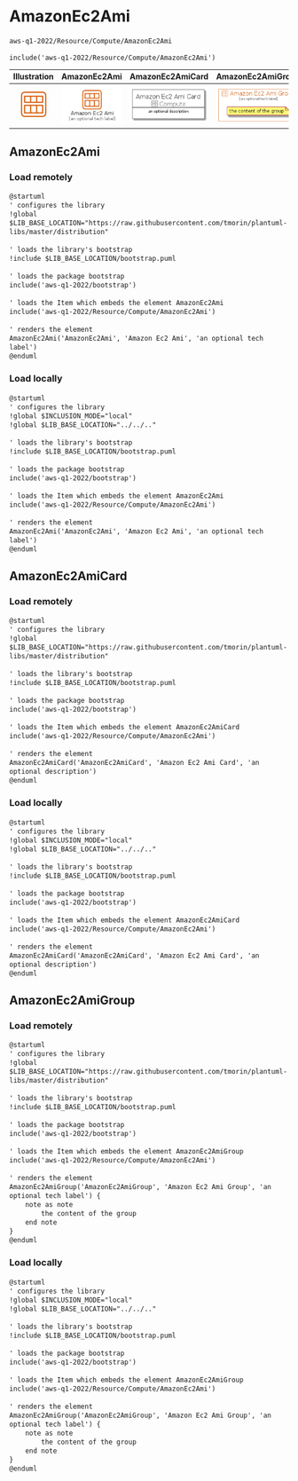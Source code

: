# AmazonEc2Ami


```text
aws-q1-2022/Resource/Compute/AmazonEc2Ami
```

```text
include('aws-q1-2022/Resource/Compute/AmazonEc2Ami')
```



| Illustration | AmazonEc2Ami | AmazonEc2AmiCard | AmazonEc2AmiGroup |
| :---: | :---: | :---: | :---: |
| ![illustration for Illustration](../../../aws-q1-2022/Resource/Compute/AmazonEc2Ami.png) | ![illustration for AmazonEc2Ami](../../../aws-q1-2022/Resource/Compute/AmazonEc2Ami.Local.png) | ![illustration for AmazonEc2AmiCard](../../../aws-q1-2022/Resource/Compute/AmazonEc2AmiCard.Local.png) | ![illustration for AmazonEc2AmiGroup](../../../aws-q1-2022/Resource/Compute/AmazonEc2AmiGroup.Local.png) |




## AmazonEc2Ami

### Load remotely
```plantuml
@startuml
' configures the library
!global $LIB_BASE_LOCATION="https://raw.githubusercontent.com/tmorin/plantuml-libs/master/distribution"

' loads the library's bootstrap
!include $LIB_BASE_LOCATION/bootstrap.puml

' loads the package bootstrap
include('aws-q1-2022/bootstrap')

' loads the Item which embeds the element AmazonEc2Ami
include('aws-q1-2022/Resource/Compute/AmazonEc2Ami')

' renders the element
AmazonEc2Ami('AmazonEc2Ami', 'Amazon Ec2 Ami', 'an optional tech label')
@enduml
```

### Load locally
```plantuml
@startuml
' configures the library
!global $INCLUSION_MODE="local"
!global $LIB_BASE_LOCATION="../../.."

' loads the library's bootstrap
!include $LIB_BASE_LOCATION/bootstrap.puml

' loads the package bootstrap
include('aws-q1-2022/bootstrap')

' loads the Item which embeds the element AmazonEc2Ami
include('aws-q1-2022/Resource/Compute/AmazonEc2Ami')

' renders the element
AmazonEc2Ami('AmazonEc2Ami', 'Amazon Ec2 Ami', 'an optional tech label')
@enduml
```

## AmazonEc2AmiCard

### Load remotely
```plantuml
@startuml
' configures the library
!global $LIB_BASE_LOCATION="https://raw.githubusercontent.com/tmorin/plantuml-libs/master/distribution"

' loads the library's bootstrap
!include $LIB_BASE_LOCATION/bootstrap.puml

' loads the package bootstrap
include('aws-q1-2022/bootstrap')

' loads the Item which embeds the element AmazonEc2AmiCard
include('aws-q1-2022/Resource/Compute/AmazonEc2Ami')

' renders the element
AmazonEc2AmiCard('AmazonEc2AmiCard', 'Amazon Ec2 Ami Card', 'an optional description')
@enduml
```

### Load locally
```plantuml
@startuml
' configures the library
!global $INCLUSION_MODE="local"
!global $LIB_BASE_LOCATION="../../.."

' loads the library's bootstrap
!include $LIB_BASE_LOCATION/bootstrap.puml

' loads the package bootstrap
include('aws-q1-2022/bootstrap')

' loads the Item which embeds the element AmazonEc2AmiCard
include('aws-q1-2022/Resource/Compute/AmazonEc2Ami')

' renders the element
AmazonEc2AmiCard('AmazonEc2AmiCard', 'Amazon Ec2 Ami Card', 'an optional description')
@enduml
```

## AmazonEc2AmiGroup

### Load remotely
```plantuml
@startuml
' configures the library
!global $LIB_BASE_LOCATION="https://raw.githubusercontent.com/tmorin/plantuml-libs/master/distribution"

' loads the library's bootstrap
!include $LIB_BASE_LOCATION/bootstrap.puml

' loads the package bootstrap
include('aws-q1-2022/bootstrap')

' loads the Item which embeds the element AmazonEc2AmiGroup
include('aws-q1-2022/Resource/Compute/AmazonEc2Ami')

' renders the element
AmazonEc2AmiGroup('AmazonEc2AmiGroup', 'Amazon Ec2 Ami Group', 'an optional tech label') {
    note as note
        the content of the group
    end note
}
@enduml
```

### Load locally
```plantuml
@startuml
' configures the library
!global $INCLUSION_MODE="local"
!global $LIB_BASE_LOCATION="../../.."

' loads the library's bootstrap
!include $LIB_BASE_LOCATION/bootstrap.puml

' loads the package bootstrap
include('aws-q1-2022/bootstrap')

' loads the Item which embeds the element AmazonEc2AmiGroup
include('aws-q1-2022/Resource/Compute/AmazonEc2Ami')

' renders the element
AmazonEc2AmiGroup('AmazonEc2AmiGroup', 'Amazon Ec2 Ami Group', 'an optional tech label') {
    note as note
        the content of the group
    end note
}
@enduml
```

